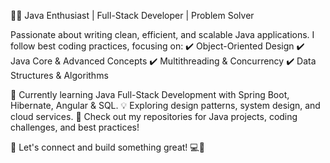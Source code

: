 👨‍💻 Java Enthusiast | Full-Stack Developer | Problem Solver

Passionate about writing clean, efficient, and scalable Java applications. I follow best coding practices, focusing on:
✔️ Object-Oriented Design
✔️ Java Core & Advanced Concepts
✔️ Multithreading & Concurrency
✔️ Data Structures & Algorithms

🌱 Currently learning Java Full-Stack Development with Spring Boot, Hibernate, Angular & SQL.
💡 Exploring design patterns, system design, and cloud services.
🔗 Check out my repositories for Java projects, coding challenges, and best practices!

📌 Let's connect and build something great! 💻🚀
